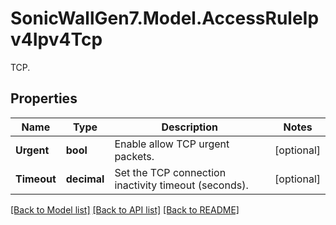 # SonicWallGen7.Model.AccessRuleIpv4Ipv4Tcp
TCP.

## Properties

Name | Type | Description | Notes
------------ | ------------- | ------------- | -------------
**Urgent** | **bool** | Enable allow TCP urgent packets. | [optional] 
**Timeout** | **decimal** | Set the TCP connection inactivity timeout (seconds). | [optional] 

[[Back to Model list]](../README.md#documentation-for-models) [[Back to API list]](../README.md#documentation-for-api-endpoints) [[Back to README]](../README.md)

